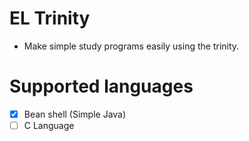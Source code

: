# EL Trinity
- Make simple study programs easily using the trinity.

# Supported languages
- [X] Bean shell (Simple Java)
- [ ] C Language